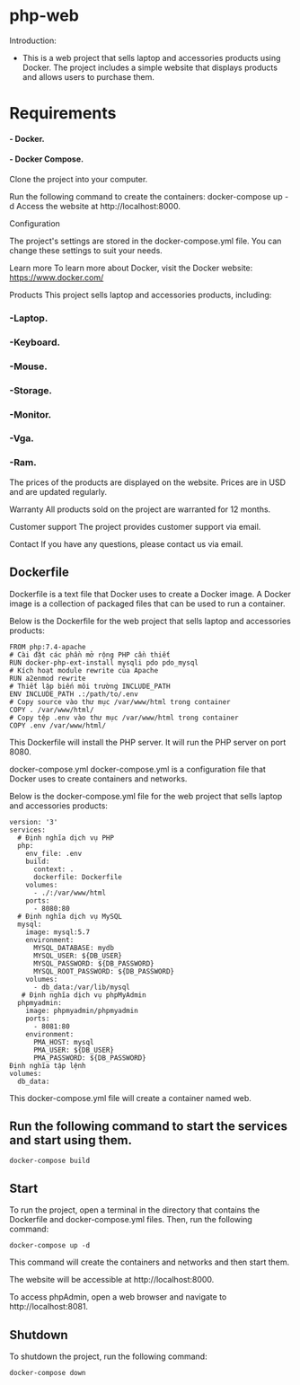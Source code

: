 # php-web
Introduction:

- This is a web project that sells laptop and accessories products using Docker. The project includes a simple website that displays products and allows users to purchase them.

# Requirements

#### - Docker.
#### - Docker Compose.

Clone the project into your computer.

Run the following command to create the containers:
docker-compose up -d
Access the website at http://localhost:8000.

Configuration

The project's settings are stored in the docker-compose.yml file. You can change these settings to suit your needs.

Learn more
To learn more about Docker, visit the Docker website: https://www.docker.com/


Products
This project sells laptop and accessories products, including:

### -Laptop.
### -Keyboard.
### -Mouse.
### -Storage.
### -Monitor.
### -Vga.
### -Ram.

The prices of the products are displayed on the website. Prices are in USD and are updated regularly.


Warranty
All products sold on the project are warranted for 12 months.

Customer support
The project provides customer support via email.

Contact
If you have any questions, please contact us via email.

## Dockerfile
Dockerfile is a text file that Docker uses to create a Docker image. A Docker image is a collection of packaged files that can be used to run a container.

Below is the Dockerfile for the web project that sells laptop and accessories products:
```
FROM php:7.4-apache
# Cài đặt các phần mở rộng PHP cần thiết
RUN docker-php-ext-install mysqli pdo pdo_mysql
# Kích hoạt module rewrite của Apache
RUN a2enmod rewrite
# Thiết lập biến môi trường INCLUDE_PATH
ENV INCLUDE_PATH .:/path/to/.env
# Copy source vào thư mục /var/www/html trong container
COPY . /var/www/html/
# Copy tệp .env vào thư mục /var/www/html trong container
COPY .env /var/www/html/
```
This Dockerfile will install the PHP server. It will run the PHP server on port 8080.

docker-compose.yml
docker-compose.yml is a configuration file that Docker uses to create containers and networks.

Below is the docker-compose.yml file for the web project that sells laptop and accessories products:
```
version: '3'
services:
  # Định nghĩa dịch vụ PHP
  php:
    env_file: .env
    build:
      context: .
      dockerfile: Dockerfile
    volumes:
      - ./:/var/www/html
    ports:
      - 8080:80
  # Định nghĩa dịch vụ MySQL
  mysql:
    image: mysql:5.7
    environment:
      MYSQL_DATABASE: mydb
      MYSQL_USER: ${DB_USER}
      MYSQL_PASSWORD: ${DB_PASSWORD}
      MYSQL_ROOT_PASSWORD: ${DB_PASSWORD}
    volumes:
      - db_data:/var/lib/mysql
   # Định nghĩa dịch vụ phpMyAdmin
  phpmyadmin:
    image: phpmyadmin/phpmyadmin
    ports:
      - 8081:80
    environment:
      PMA_HOST: mysql
      PMA_USER: ${DB_USER}
      PMA_PASSWORD: ${DB_PASSWORD}
Định nghĩa tập lệnh
volumes:
  db_data:
```
This docker-compose.yml file will create a container named web.
## Run the following command to start the services and start using them.
```
docker-compose build
```
## Start
To run the project, open a terminal in the directory that contains the Dockerfile and docker-compose.yml files. Then, run the following command:
```
docker-compose up -d
```
This command will create the containers and networks and then start them.

The website will be accessible at http://localhost:8000.

To access phpAdmin, open a web browser and navigate to http://localhost:8081.

## Shutdown
To shutdown the project, run the following command:
```
docker-compose down
```